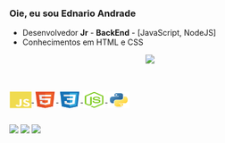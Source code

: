 ### Oie, eu sou Ednario Andrade

 - Desenvolvedor **Jr** - **BackEnd** - [JavaScript, NodeJS]
 - Conhecimentos em HTML e CSS
<div align="center">
  <a href="https://github.com/ednario">
  <img height="180em" src="https://github-readme-stats.vercel.app/api/top-langs/?username=ednario&layout=compact&langs_count=7&theme=tokyonight"/>
</div>
  
  ##
 
<div style="display: inline_block"><br>
  <img align="center" alt="EdnarioJS" height="30" width="40" src="https://raw.githubusercontent.com/devicons/devicon/master/icons/javascript/javascript-plain.svg">
  <img align="center" alt="EdnarioHTML" height="30" width="40" src="https://raw.githubusercontent.com/devicons/devicon/master/icons/html5/html5-original.svg">
  <img align="center" alt="EdnarioCSS" height="30" width="40" src="https://raw.githubusercontent.com/devicons/devicon/master/icons/css3/css3-original.svg">
  <img align="center" alt="EdnarioNodeJS" height="30" width="40" src="https://github.com/devicons/devicon/blob/master/icons/nodejs/nodejs-original.svg">
  <img align="center" alt="EdnarioPython" height="30" width="40" src="https://raw.githubusercontent.com/devicons/devicon/master/icons/python/python-original.svg">
</div>
  
  ##
 
<div> 
  <a href="https://instagram.com/ednario_andrade" target="_blank"><img src="https://img.shields.io/badge/-Instagram-%23E4405F?style=for-the-badge&logo=instagram&logoColor=white" target="_blank"></a>
  <a href = "e-mail:joseednario637@gmail.com"><img src="https://img.shields.io/badge/-Gmail-%23333?style=for-the-badge&logo=gmail&logoColor=white" target="_blank"></a>
  <a href="https://www.linkedin.com/in/ednario-andrade-96a9ba209/" target="_blank"><img src="https://img.shields.io/badge/-LinkedIn-%230077B5?style=for-the-badge&logo=linkedin&logoColor=white" target="_blank"></a> 
</div>
